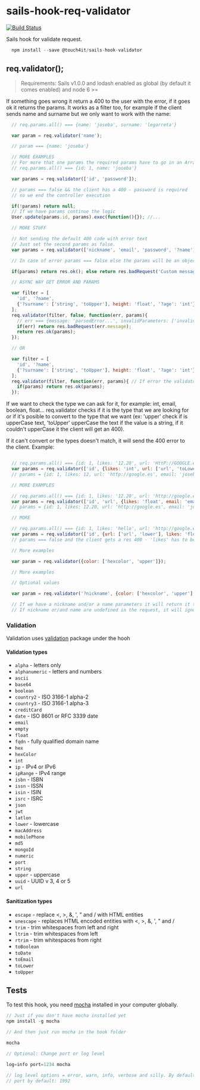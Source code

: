 # sails-hook-req-validator

[![Build Status](https://travis-ci.org/Josebaseba/sails-hook-validator.svg?branch=master)](https://travis-ci.org/Josebaseba/sails-hook-validator)

Sails hook for validate request.

```javascript
  npm install --save @touch4it/sails-hook-validator
```

## req.validator();

>  Requirements:
Sails v1.0.0 and lodash enabled as global (by default it comes enabled) and node 6 >=

If something goes wrong it return a 400 to the user with the error, if it goes ok it returns the params. It works as a filter too, for example if the client sends name and surname but we only want to work with the name:

```javascript
  // req.params.all() === {name: 'joseba', surname: 'legarreta'}

  var param = req.validator('name');

  // param === {name: 'joseba'}

  // MORE EXAMPLES
  // For more that one params the required params have to go in an Array
  // req.params.all() === {id: 1, name: 'joseba'}

  var params = req.validator(['id', 'password']);

  // params === false && the client has a 400 - password is required
  // so we end the controller execution

  if(!params) return null;
  // If we have params continue the logic
  User.update(params.id, params).exec(function(){}); //...

  // MORE STUFF

  // Not sending the default 400 code with error text
  // Just set the second params as false.
  var params = req.validator(['nickname', 'email', 'password', '?name'], false);

  // In case of error params === false else the params will be an object with values

  if(params) return res.ok(); else return res.badRequest('Custom message');

  // ASYNC WAY GET ERROR AND PARAMS

  var filter = [
    'id', '?name',
    {'?surname': ['string', 'toUpper'], height: 'float', '?age': 'int'}
  ];
  req.validator(filter, false, function(err, params){
    // err === {message: 'parsedError...', invalidParameters: ['invalid', 'parameter', 'list']}
    if(err) return res.badRequest(err.message);
    return res.ok(params);
  });

  // OR

  var filter = [
    'id', '?name',
    {'?surname': ['string', 'toUpper'], height: 'float', '?age': 'int'}
  ];
  req.validator(filter, function(err, params){ // If error the validator will send the req.400
    if(params) return res.ok(params);
  });

```

If we want to check the type we can ask for it, for example: int, email, boolean, float... req.validator checks if it is the type that we are looking for or if it's posible to convert to the type that we want (ex: 'upper' check if is upperCase text, 'toUpper' upperCase the text if the value is a string, if it couldn't upperCase it the client will get an 400).

If it can't convert or the types doesn't match, it will send the 400 error to the client. Example:

```javascript

  // req.params.all() === {id: 1, likes: '12.20', url: 'HttP://GOOGLE.eS', email: 'JOSEBA@gMaiL.com'}
  var params = req.validator(['id', {likes: 'int', url: ['url', 'toLower'], email: 'email'}]);
  // params = {id: 1, likes: 12, url: 'http://google.es', email: 'joseba@gmail.com'}

  // MORE EXAMPLES

  // req.params.all() === {id: 1, likes: '12.20', url: 'http://google.es', email: 'JOSEBA@gMaiL.com'}
  var params = req.validator(['id', 'url', {likes: 'float', email: 'email'}]);
  // params = {id: 1, likes: 12.20, url: 'http://google.es', email: 'joseba@gmail.com'}

  // MORE

  // req.params.all() === {id: 1, likes: 'hello', url: 'http://google.es', email: 'JOSEBA@gMaiL.com'}
  var params = req.validator(['id', {url: ['url', 'lower'], likes: 'float', email: 'email'}]);
  // params === false and the client gets a res 400 - 'likes' has to be a float

  // More examples

  var param = req.validator({color: ['hexcolor', 'upper']});

  // More examples

  // Optional values

  var param = req.validator('?nickname', {color: ['hexcolor', 'upper'], '?name': 'toUpper'});

  // If we have a nickname and/or a name parameters it will return it to the param var applying the rules
  // If nickname or/and name are undefined in the request, it will ignore them and won't send 400

```

### Validation

Validation uses [validation](https://www.npmjs.com/package/validator) package under the hooh

#### Validation types

*   `alpha` - letters only
*   `alphanumeric` - letters and numbers
*   `ascii`
*   `base64`
*   `boolean`
*   `country2` - ISO 3166-1 alpha-2
*   `country3` - ISO 3166-1 alpha-3
*   `creditCard`
*   `date` - ISO 8601 or RFC 3339 date
*   `email`
*   `empty`
*   `float`
*   `fqdn` - fully qualified domain name
*   `hex`
*   `hexColor`
*   `int`
*   `ip` - IPv4 or IPv6
*   `ipRange` - IPv4 range
*   `isbn` - ISBN
*   `issn` - ISSN
*   `isin` - ISIN
*   `isrc` - ISRC
*   `json`
*   `jwt`
*   `latlon`
*   `lower` - lowercase
*   `macAddress`
*   `mobilePhone`
*   `md5`
*   `mongoId`
*   `numeric`
*   `port`
*   `string`
*   `upper` - uppercase
*   `uuid` - UUID v 3, 4 or 5
*   `url`

#### Sanitization types

*   `escape` - replace <, >, &, ', " and / with HTML entities 
*   `unescape` - replaces HTML encoded entities with <, >, &, ', " and /
*   `trim` - trim whitespaces from left and right
*   `ltrim` - trim whitespaces from left
*   `rtrim` - trim whitespaces from right
*   `toBoolean`
*   `toDate`
*   `toEmail`
*   `toLower`
*   `toUpper`

## Tests

To test this hook, you need [mocha](https://www.npmjs.com/package/mocha) installed in your computer globally.

```javascript
// Just if you don't have mocha installed yet
npm install -g mocha

// And then just run mocha in the hook folder

mocha

// Optional: Change port or log level

log=info port=1234 mocha

// log level options = error, warn, info, verbose and silly. By default: warn
// port by default: 1992
```
